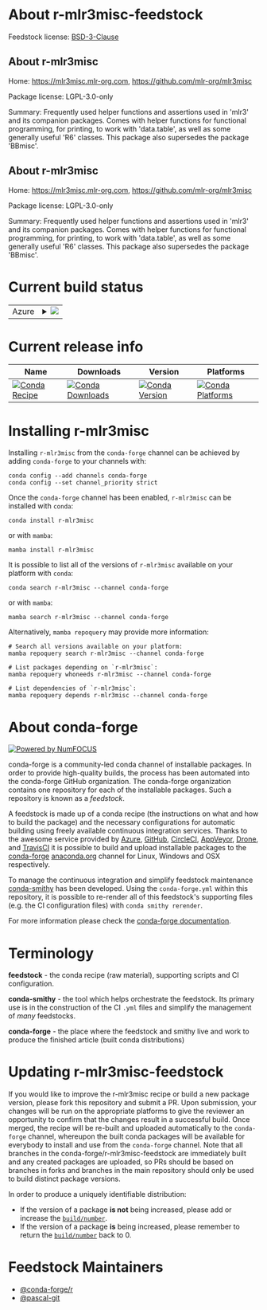 About r-mlr3misc-feedstock
==========================

Feedstock license: [BSD-3-Clause](https://github.com/conda-forge/r-mlr3misc-feedstock/blob/main/LICENSE.txt)


About r-mlr3misc
----------------

Home: https://mlr3misc.mlr-org.com, https://github.com/mlr-org/mlr3misc

Package license: LGPL-3.0-only

Summary: Frequently used helper functions and assertions used in 'mlr3' and its companion packages. Comes with helper functions for functional programming, for printing, to work with 'data.table', as well as some generally useful 'R6' classes. This package also supersedes the package 'BBmisc'.

About r-mlr3misc
----------------

Home: https://mlr3misc.mlr-org.com, https://github.com/mlr-org/mlr3misc

Package license: LGPL-3.0-only

Summary: Frequently used helper functions and assertions used in 'mlr3' and its companion packages. Comes with helper functions for functional programming, for printing, to work with 'data.table', as well as some generally useful 'R6' classes. This package also supersedes the package 'BBmisc'.

Current build status
====================


<table>
    
  <tr>
    <td>Azure</td>
    <td>
      <details>
        <summary>
          <a href="https://dev.azure.com/conda-forge/feedstock-builds/_build/latest?definitionId=11728&branchName=main">
            <img src="https://dev.azure.com/conda-forge/feedstock-builds/_apis/build/status/r-mlr3misc-feedstock?branchName=main">
          </a>
        </summary>
        <table>
          <thead><tr><th>Variant</th><th>Status</th></tr></thead>
          <tbody><tr>
              <td>linux_64</td>
              <td>
                <a href="https://dev.azure.com/conda-forge/feedstock-builds/_build/latest?definitionId=11728&branchName=main">
                  <img src="https://dev.azure.com/conda-forge/feedstock-builds/_apis/build/status/r-mlr3misc-feedstock?branchName=main&jobName=linux&configuration=linux%20linux_64_" alt="variant">
                </a>
              </td>
            </tr><tr>
              <td>osx_64</td>
              <td>
                <a href="https://dev.azure.com/conda-forge/feedstock-builds/_build/latest?definitionId=11728&branchName=main">
                  <img src="https://dev.azure.com/conda-forge/feedstock-builds/_apis/build/status/r-mlr3misc-feedstock?branchName=main&jobName=osx&configuration=osx%20osx_64_" alt="variant">
                </a>
              </td>
            </tr><tr>
              <td>win_64</td>
              <td>
                <a href="https://dev.azure.com/conda-forge/feedstock-builds/_build/latest?definitionId=11728&branchName=main">
                  <img src="https://dev.azure.com/conda-forge/feedstock-builds/_apis/build/status/r-mlr3misc-feedstock?branchName=main&jobName=win&configuration=win%20win_64_" alt="variant">
                </a>
              </td>
            </tr>
          </tbody>
        </table>
      </details>
    </td>
  </tr>
</table>

Current release info
====================

| Name | Downloads | Version | Platforms |
| --- | --- | --- | --- |
| [![Conda Recipe](https://img.shields.io/badge/recipe-r--mlr3misc-green.svg)](https://anaconda.org/conda-forge/r-mlr3misc) | [![Conda Downloads](https://img.shields.io/conda/dn/conda-forge/r-mlr3misc.svg)](https://anaconda.org/conda-forge/r-mlr3misc) | [![Conda Version](https://img.shields.io/conda/vn/conda-forge/r-mlr3misc.svg)](https://anaconda.org/conda-forge/r-mlr3misc) | [![Conda Platforms](https://img.shields.io/conda/pn/conda-forge/r-mlr3misc.svg)](https://anaconda.org/conda-forge/r-mlr3misc) |

Installing r-mlr3misc
=====================

Installing `r-mlr3misc` from the `conda-forge` channel can be achieved by adding `conda-forge` to your channels with:

```
conda config --add channels conda-forge
conda config --set channel_priority strict
```

Once the `conda-forge` channel has been enabled, `r-mlr3misc` can be installed with `conda`:

```
conda install r-mlr3misc
```

or with `mamba`:

```
mamba install r-mlr3misc
```

It is possible to list all of the versions of `r-mlr3misc` available on your platform with `conda`:

```
conda search r-mlr3misc --channel conda-forge
```

or with `mamba`:

```
mamba search r-mlr3misc --channel conda-forge
```

Alternatively, `mamba repoquery` may provide more information:

```
# Search all versions available on your platform:
mamba repoquery search r-mlr3misc --channel conda-forge

# List packages depending on `r-mlr3misc`:
mamba repoquery whoneeds r-mlr3misc --channel conda-forge

# List dependencies of `r-mlr3misc`:
mamba repoquery depends r-mlr3misc --channel conda-forge
```


About conda-forge
=================

[![Powered by
NumFOCUS](https://img.shields.io/badge/powered%20by-NumFOCUS-orange.svg?style=flat&colorA=E1523D&colorB=007D8A)](https://numfocus.org)

conda-forge is a community-led conda channel of installable packages.
In order to provide high-quality builds, the process has been automated into the
conda-forge GitHub organization. The conda-forge organization contains one repository
for each of the installable packages. Such a repository is known as a *feedstock*.

A feedstock is made up of a conda recipe (the instructions on what and how to build
the package) and the necessary configurations for automatic building using freely
available continuous integration services. Thanks to the awesome service provided by
[Azure](https://azure.microsoft.com/en-us/services/devops/), [GitHub](https://github.com/),
[CircleCI](https://circleci.com/), [AppVeyor](https://www.appveyor.com/),
[Drone](https://cloud.drone.io/welcome), and [TravisCI](https://travis-ci.com/)
it is possible to build and upload installable packages to the
[conda-forge](https://anaconda.org/conda-forge) [anaconda.org](https://anaconda.org/)
channel for Linux, Windows and OSX respectively.

To manage the continuous integration and simplify feedstock maintenance
[conda-smithy](https://github.com/conda-forge/conda-smithy) has been developed.
Using the ``conda-forge.yml`` within this repository, it is possible to re-render all of
this feedstock's supporting files (e.g. the CI configuration files) with ``conda smithy rerender``.

For more information please check the [conda-forge documentation](https://conda-forge.org/docs/).

Terminology
===========

**feedstock** - the conda recipe (raw material), supporting scripts and CI configuration.

**conda-smithy** - the tool which helps orchestrate the feedstock.
                   Its primary use is in the construction of the CI ``.yml`` files
                   and simplify the management of *many* feedstocks.

**conda-forge** - the place where the feedstock and smithy live and work to
                  produce the finished article (built conda distributions)


Updating r-mlr3misc-feedstock
=============================

If you would like to improve the r-mlr3misc recipe or build a new
package version, please fork this repository and submit a PR. Upon submission,
your changes will be run on the appropriate platforms to give the reviewer an
opportunity to confirm that the changes result in a successful build. Once
merged, the recipe will be re-built and uploaded automatically to the
`conda-forge` channel, whereupon the built conda packages will be available for
everybody to install and use from the `conda-forge` channel.
Note that all branches in the conda-forge/r-mlr3misc-feedstock are
immediately built and any created packages are uploaded, so PRs should be based
on branches in forks and branches in the main repository should only be used to
build distinct package versions.

In order to produce a uniquely identifiable distribution:
 * If the version of a package **is not** being increased, please add or increase
   the [``build/number``](https://docs.conda.io/projects/conda-build/en/latest/resources/define-metadata.html#build-number-and-string).
 * If the version of a package **is** being increased, please remember to return
   the [``build/number``](https://docs.conda.io/projects/conda-build/en/latest/resources/define-metadata.html#build-number-and-string)
   back to 0.

Feedstock Maintainers
=====================

* [@conda-forge/r](https://github.com/conda-forge/r/)
* [@pascal-git](https://github.com/pascal-git/)

